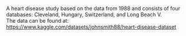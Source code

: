 A heart disease study based on the data from 1988 and consists of four databases: Cleveland, Hungary, Switzerland, and Long Beach V. <br/>
The data can be found at: https://www.kaggle.com/datasets/johnsmith88/heart-disease-dataset